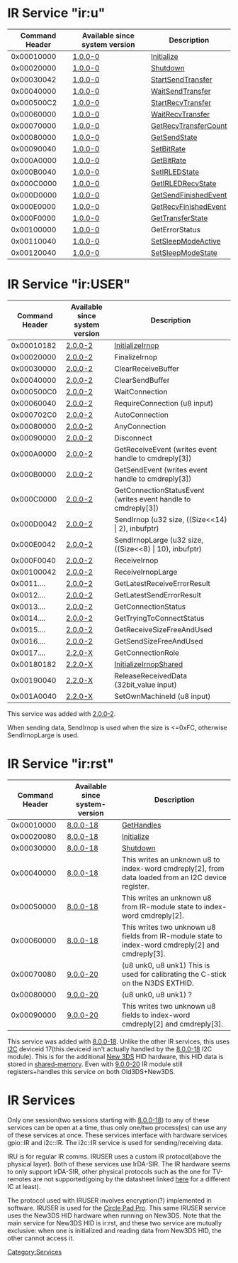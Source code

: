 # IR Service "ir:u"

| Command Header | Available since system version | Description                                                 |
|----------------|--------------------------------|-------------------------------------------------------------|
| 0x00010000     | [1.0.0-0](1.0.0-0 "wikilink")  | [Initialize](IRU:Initialize "wikilink")                     |
| 0x00020000     | [1.0.0-0](1.0.0-0 "wikilink")  | [Shutdown](IRU:Shutdown "wikilink")                         |
| 0x00030042     | [1.0.0-0](1.0.0-0 "wikilink")  | [StartSendTransfer](IRU:StartSendTransfer "wikilink")       |
| 0x00040000     | [1.0.0-0](1.0.0-0 "wikilink")  | [WaitSendTransfer](IRU:WaitSendTransfer "wikilink")         |
| 0x000500C2     | [1.0.0-0](1.0.0-0 "wikilink")  | [StartRecvTransfer](IRU:StartRecvTransfer "wikilink")       |
| 0x00060000     | [1.0.0-0](1.0.0-0 "wikilink")  | [WaitRecvTransfer](IRU:WaitRecvTransfer "wikilink")         |
| 0x00070000     | [1.0.0-0](1.0.0-0 "wikilink")  | [GetRecvTransferCount](IRU:GetRecvTransferCount "wikilink") |
| 0x00080000     | [1.0.0-0](1.0.0-0 "wikilink")  | [GetSendState](IRU:GetSendState "wikilink")                 |
| 0x00090040     | [1.0.0-0](1.0.0-0 "wikilink")  | [SetBitRate](IRU:SetBitRate "wikilink")                     |
| 0x000A0000     | [1.0.0-0](1.0.0-0 "wikilink")  | [GetBitRate](IRU:GetBitRate "wikilink")                     |
| 0x000B0040     | [1.0.0-0](1.0.0-0 "wikilink")  | [SetIRLEDState](IRU:SetIRLEDState "wikilink")               |
| 0x000C0000     | [1.0.0-0](1.0.0-0 "wikilink")  | [GetIRLEDRecvState](IRU:GetIRLEDRecvState "wikilink")       |
| 0x000D0000     | [1.0.0-0](1.0.0-0 "wikilink")  | [GetSendFinishedEvent](IRU:GetSendFinishedEvent "wikilink") |
| 0x000E0000     | [1.0.0-0](1.0.0-0 "wikilink")  | [GetRecvFinishedEvent](IRU:GetRecvFinishedEvent "wikilink") |
| 0x000F0000     | [1.0.0-0](1.0.0-0 "wikilink")  | [GetTransferState](IRU:GetTransferState "wikilink")         |
| 0x00100000     | [1.0.0-0](1.0.0-0 "wikilink")  | GetErrorStatus                                              |
| 0x00110040     | [1.0.0-0](1.0.0-0 "wikilink")  | [SetSleepModeActive](IRU:SetSleepModeActive "wikilink")     |
| 0x00120040     | [1.0.0-0](1.0.0-0 "wikilink")  | [SetSleepModeState](IRU:SetSleepModeState "wikilink")       |

# IR Service "ir:USER"

| Command Header | Available since system version | Description                                                      |
|----------------|--------------------------------|------------------------------------------------------------------|
| 0x00010182     | [2.0.0-2](2.0.0-2 "wikilink")  | [InitializeIrnop](IRUSER:InitializeIrnop "wikilink")             |
| 0x00020000     | [2.0.0-2](2.0.0-2 "wikilink")  | FinalizeIrnop                                                    |
| 0x00030000     | [2.0.0-2](2.0.0-2 "wikilink")  | ClearReceiveBuffer                                               |
| 0x00040000     | [2.0.0-2](2.0.0-2 "wikilink")  | ClearSendBuffer                                                  |
| 0x000500C0     | [2.0.0-2](2.0.0-2 "wikilink")  | WaitConnection                                                   |
| 0x00060040     | [2.0.0-2](2.0.0-2 "wikilink")  | RequireConnection (u8 input)                                     |
| 0x000702C0     | [2.0.0-2](2.0.0-2 "wikilink")  | AutoConnection                                                   |
| 0x00080000     | [2.0.0-2](2.0.0-2 "wikilink")  | AnyConnection                                                    |
| 0x00090000     | [2.0.0-2](2.0.0-2 "wikilink")  | Disconnect                                                       |
| 0x000A0000     | [2.0.0-2](2.0.0-2 "wikilink")  | GetReceiveEvent (writes event handle to cmdreply\[3\])           |
| 0x000B0000     | [2.0.0-2](2.0.0-2 "wikilink")  | GetSendEvent (writes event handle to cmdreply\[3\])              |
| 0x000C0000     | [2.0.0-2](2.0.0-2 "wikilink")  | GetConnectionStatusEvent (writes event handle to cmdreply\[3\])  |
| 0x000D0042     | [2.0.0-2](2.0.0-2 "wikilink")  | SendIrnop (u32 size, ((Size\<\<14) \| 2), inbufptr)              |
| 0x000E0042     | [2.0.0-2](2.0.0-2 "wikilink")  | SendIrnopLarge (u32 size, ((Size\<\<8) \| 10), inbufptr)         |
| 0x000F0040     | [2.0.0-2](2.0.0-2 "wikilink")  | ReceiveIrnop                                                     |
| 0x00100042     | [2.0.0-2](2.0.0-2 "wikilink")  | ReceiveIrnopLarge                                                |
| 0x0011....     | [2.0.0-2](2.0.0-2 "wikilink")  | GetLatestReceiveErrorResult                                      |
| 0x0012....     | [2.0.0-2](2.0.0-2 "wikilink")  | GetLatestSendErrorResult                                         |
| 0x0013....     | [2.0.0-2](2.0.0-2 "wikilink")  | GetConnectionStatus                                              |
| 0x0014....     | [2.0.0-2](2.0.0-2 "wikilink")  | GetTryingToConnectStatus                                         |
| 0x0015....     | [2.0.0-2](2.0.0-2 "wikilink")  | GetReceiveSizeFreeAndUsed                                        |
| 0x0016....     | [2.0.0-2](2.0.0-2 "wikilink")  | GetSendSizeFreeAndUsed                                           |
| 0x0017....     | [2.2.0-X](2.2.0-X "wikilink")  | GetConnectionRole                                                |
| 0x00180182     | [2.2.0-X](2.2.0-X "wikilink")  | [InitializeIrnopShared](IRUSER:InitializeIrnopShared "wikilink") |
| 0x00190040     | [2.2.0-X](2.2.0-X "wikilink")  | ReleaseReceivedData (32bit_value input)                          |
| 0x001A0040     | [2.2.0-X](2.2.0-X "wikilink")  | SetOwnMachineId (u8 input)                                       |

This service was added with [2.0.0-2](2.0.0-2 "wikilink").

When sending data, SendIrnop is used when the size is \<=0xFC, otherwise
SendIrnopLarge is used.

# IR Service "ir:rst"

| Command Header | Available since system-version  | Description                                                                                           |
|----------------|---------------------------------|-------------------------------------------------------------------------------------------------------|
| 0x00010000     | [8.0.0-18](8.0.0-18 "wikilink") | [GetHandles](IRRST:GetHandles "wikilink")                                                             |
| 0x00020080     | [8.0.0-18](8.0.0-18 "wikilink") | [Initialize](IRRST:Initialize "wikilink")                                                             |
| 0x00030000     | [8.0.0-18](8.0.0-18 "wikilink") | [Shutdown](IRRST:Shutdown "wikilink")                                                                 |
| 0x00040000     | [8.0.0-18](8.0.0-18 "wikilink") | This writes an unknown u8 to index-word cmdreply\[2\], from data loaded from an I2C device register.  |
| 0x00050000     | [8.0.0-18](8.0.0-18 "wikilink") | This writes an unknown u8 from IR-module state to index-word cmdreply\[2\].                           |
| 0x00060000     | [8.0.0-18](8.0.0-18 "wikilink") | This writes two unknown u8 fields from IR-module state to index-word cmdreply\[2\] and cmdreply\[3\]. |
| 0x00070080     | [9.0.0-20](9.0.0-20 "wikilink") | (u8 unk0, u8 unk1) This is used for calibrating the C-stick on the N3DS EXTHID.                       |
| 0x00080000     | [9.0.0-20](9.0.0-20 "wikilink") | (u8 unk0, u8 unk1) ?                                                                                  |
| 0x00090000     | [9.0.0-20](9.0.0-20 "wikilink") | This writes two unknown u8 fields to index-word cmdreply\[2\] and cmdreply\[3\].                      |

This service was added with [8.0.0-18](8.0.0-18 "wikilink"). Unlike the
other IR services, this uses [I2C](I2C "wikilink") deviceid 17(this
deviceid isn't actually handled by the [8.0.0-18](8.0.0-18 "wikilink")
I2C module). This is for the additional [New 3DS](New_3DS "wikilink")
HID hardware, this HID data is stored in
[shared-memory](IRRST_Shared_Memory "wikilink"). Even with
[9.0.0-20](9.0.0-20 "wikilink") IR module still registers+handles this
service on both Old3DS+New3DS.

# IR Services

Only one session(two sessions starting with
[8.0.0-18](8.0.0-18 "wikilink")) to any of these services can be open at
a time, thus only one/two process(es) can use any of these services at
once. These services interface with hardware services gpio::IR and
i2c::IR. The i2c::IR service is used for sending/receiving data.

IRU is for regular IR comms. IRUSER uses a custom IR protocol(above the
physical layer). Both of these services use IrDA-SIR. The IR hardware
seems to only support IrDA-SIR, other physical protocols such as the one
for TV-remotes are not supported(going by the datasheet linked
[here](Hardware "wikilink") for a different IC at least).

The protocol used with IRUSER involves encryption(?) implemented in
software. IRUSER is used for the [Circle Pad
Pro](Circle_Pad_Pro "wikilink"). This same IRUSER service uses the
New3DS HID hardware when running on New3DS. Note that the main service
for New3DS HID is ir:rst, and these two service are mutually exclusive:
when one is initialized and reading data from New3DS HID, the other
cannot access it.

[Category:Services](Category:Services "wikilink")